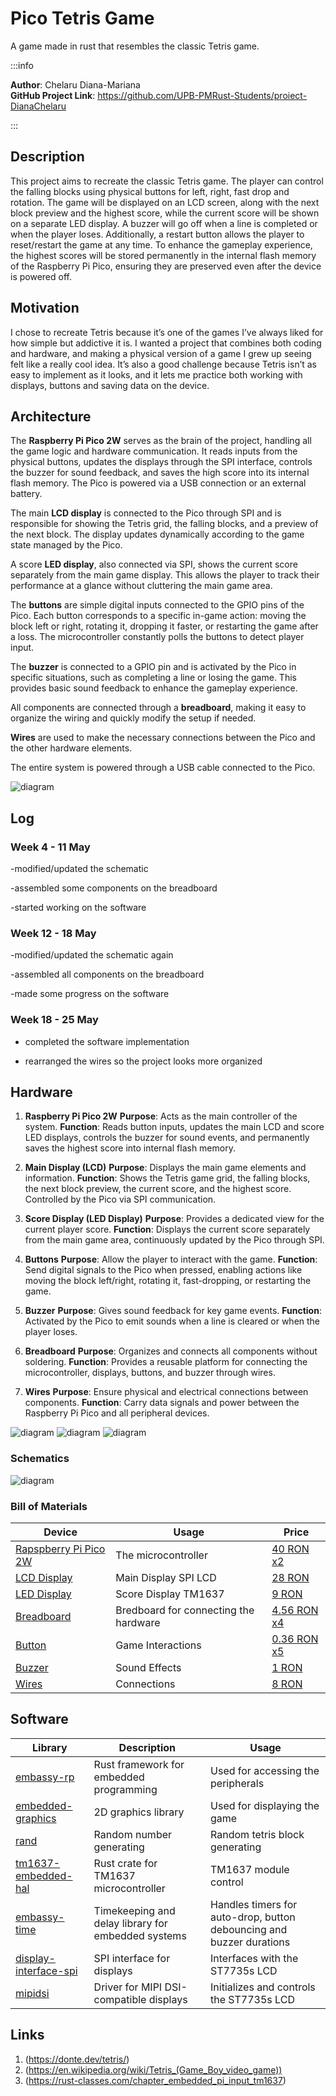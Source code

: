 # Pico Tetris Game
A game made in rust that resembles the classic Tetris game.

:::info 

**Author**: Chelaru Diana-Mariana \
**GitHub Project Link**: https://github.com/UPB-PMRust-Students/proiect-DianaChelaru

:::


## Description
This project aims to recreate the classic Tetris game. The player can control the falling blocks using physical buttons for left, right, fast drop and rotation. The game will be displayed on an LCD screen, along with the next block preview and the highest score, while the current score will be shown on a separate LED display. A buzzer will go off when a line is completed or when the player loses. Additionally, a restart button allows the player to reset/restart the game at any time. To enhance the gameplay experience, the highest scores will be stored permanently in the internal flash memory of the Raspberry Pi Pico, ensuring they are preserved even after the device is powered off.


## Motivation
I chose to recreate Tetris because it’s one of the games I’ve always liked for how simple but addictive it is. I wanted a project that combines both coding and hardware, and making a physical version of a game I grew up seeing felt like a really cool idea. It’s also a good challenge because Tetris isn’t as easy to implement as it looks, and it lets me practice both working with displays, buttons and saving data on the device.

## Architecture 
The **Raspberry Pi Pico 2W** serves as the brain of the project, handling all the game logic and hardware communication. It reads inputs from the physical buttons, updates the displays through the SPI interface, controls the buzzer for sound feedback, and saves the high score into its internal flash memory. The Pico is powered via a USB connection or an external battery.

The main **LCD display** is connected to the Pico through SPI and is responsible for showing the Tetris grid, the falling blocks, and a preview of the next block. The display updates dynamically according to the game state managed by the Pico.

A score **LED display**, also connected via SPI, shows the current score separately from the main game display. This allows the player to track their performance at a glance without cluttering the main game area.

The **buttons** are simple digital inputs connected to the GPIO pins of the Pico. Each button corresponds to a specific in-game action: moving the block left or right, rotating it, dropping it faster, or restarting the game after a loss. The microcontroller constantly polls the buttons to detect player input.

The **buzzer** is connected to a GPIO pin and is activated by the Pico in specific situations, such as completing a line or losing the game. This provides basic sound feedback to enhance the gameplay experience.

All components are connected through a **breadboard**, making it easy to organize the wiring and quickly modify the setup if needed.

**Wires** are used to make the necessary connections between the Pico and the other hardware elements.

The entire system is powered through a USB cable connected to the Pico.

![diagram](Diagrama_documentatie.webp)



## Log

<!-- write every week your progress here -->

### Week 4 - 11 May
-modified/updated the schematic

-assembled some components on the breadboard

-started working on the software


### Week 12 - 18 May
-modified/updated the schematic again

-assembled all components on the breadboard

-made some progress on the software

### Week 18 - 25 May
- completed the software implementation

- rearranged the wires so the project looks more organized
 

## Hardware

1. **Raspberry Pi Pico 2W**
**Purpose**: Acts as the main controller of the system.
**Function**: Reads button inputs, updates the main LCD and score LED displays, controls the buzzer for sound events, and permanently saves the highest score into internal flash memory.

2. **Main Display (LCD)**
**Purpose**: Displays the main game elements and information.
**Function**: Shows the Tetris game grid, the falling blocks, the next block preview, the current score, and the highest score. Controlled by the Pico via SPI communication.

3. **Score Display (LED Display)**
**Purpose**: Provides a dedicated view for the current player score.
**Function**: Displays the current score separately from the main game area, continuously updated by the Pico through SPI.

4. **Buttons**
**Purpose**: Allow the player to interact with the game.
**Function**: Send digital signals to the Pico when pressed, enabling actions like moving the block left/right, rotating it, fast-dropping, or restarting the game.

5. **Buzzer**
**Purpose**: Gives sound feedback for key game events.
**Function**: Activated by the Pico to emit sounds when a line is cleared or when the player loses.

6. **Breadboard**
**Purpose**: Organizes and connects all components without soldering.
**Function**: Provides a reusable platform for connecting the microcontroller, displays, buttons, and buzzer through wires.

7. **Wires**
**Purpose**: Ensure physical and electrical connections between components.
**Function**: Carry data signals and power between the Raspberry Pi Pico and all peripheral devices.

![diagram](Poza1.webp)
![diagram](Poza2.webp)
![diagram](Poza3.webp)

### Schematics
![diagram](Schematic.svg)

### Bill of Materials

<!-- Fill out this table with all the hardware components that you might need.

The format is 
```
| [Device](link://to/device) | This is used ... | [price](link://to/store) |

```

-->

| Device | Usage | Price |
|--------|--------|-------|
| [Rapspberry Pi Pico 2W](https://datasheets.raspberrypi.com/picow/pico-2-w-datasheet.pdf) | The microcontroller | [40 RON x2](https://www.optimusdigital.ro/en/raspberry-pi-boards/13327-raspberry-pi-pico-2-w.html?search_query=raspberry+pi+pico+2&results=36) |
| [LCD Display](http://www.lcdwiki.com/1.44inch_SPI_Module_ST7735S_SKU:MSP1443) | Main Display SPI LCD| [28 RON](https://www.optimusdigital.ro/ro/optoelectronice-lcd-uri/870-modul-lcd-144.html) |
| [LED Display](https://robojax.com/learn/arduino/robojax-TM1637_display_manual.pdf) | Score Display TM1637| [9 RON](https://www.optimusdigital.ro/en/led-displays/1202-led-display-module-with-serial-interface-tm1637-chip.html?search_query=led+display&results=499) |
| [Breadboard](https://docs.sunfounder.com/projects/sf-components/en/latest/component_breadboard.html) | Bredboard for connecting the hardware | [4.56 RON x4](https://www.optimusdigital.ro/ro/prototipare-breadboard-uri/44-breadboard-400-points.html?search_query=breadboard&results=128) |
| [Button](https://components101.com/sites/default/files/component_datasheet/Push-Button.pdf) | Game Interactions | [0.36 RON x5](https://www.optimusdigital.ro/en/buttons-and-switches/1119-6x6x6-push-button.html?search_query=buttons&results=259) |
| [Buzzer](https://components101.com/sites/default/files/component_datasheet/Buzzer%20Datasheet.pdf) | Sound Effects | [1 RON](https://www.optimusdigital.ro/en/buzzers/635-3v-active-buzzer.html?search_query=buzzer+active&results=15) |
| [Wires](https://www.farnell.com/datasheets/3178883.pdf) | Connections | [8 RON](https://www.optimusdigital.ro/en/wires-with-connectors/12-breadboard-jumper-wire-set.html?search_query=wires&results=556) |


## Software

| Library | Description | Usage |
|---------|-------------|-------|
| [embassy-rp](https://github.com/embassy-rs/embassy/tree/main/embassy-rp) | Rust framework for embedded programming | Used for accessing the peripherals|
| [embedded-graphics](https://crates.io/crates/embedded-graphics) | 2D graphics library | Used for displaying the game|
| [rand](https://crates.io/crates/rand) | Random number generating | Random tetris block generating|
| [tm1637-embedded-hal](https://crates.io/crates/tm1637-embedded-hal) | Rust crate for TM1637 microcontroller | TM1637 module control|
| [embassy-time](https://docs.rs/embassy-time/latest/embassy_time/) | Timekeeping and delay library for embedded systems | Handles timers for auto-drop, button debouncing and buzzer durations|
| [display-interface-spi](https://docs.rs/display-interface-spi/latest/display_interface_spi/) | SPI interface for displays | Interfaces with the ST7735s LCD|
| [mipidsi](https://docs.rs/mipidsi/latest/mipidsi/index.html) | Driver for MIPI DSI-compatible displays | Initializes and controls the ST7735s LCD|


## Links

<!-- Add a few links that inspired you and that you think you will use for your project -->

1. (https://donte.dev/tetris/)
2. (https://en.wikipedia.org/wiki/Tetris_(Game_Boy_video_game))
3. (https://rust-classes.com/chapter_embedded_pi_input_tm1637)
